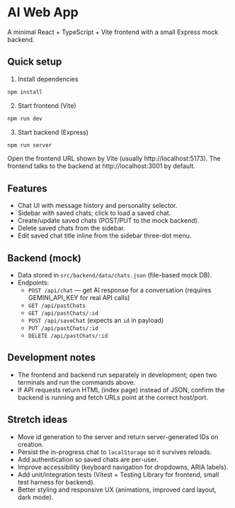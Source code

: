 # AI Web App

A minimal React + TypeScript + Vite frontend with a small Express mock backend.

## Quick setup

1. Install dependencies

```bash
npm install
```

2. Start frontend (Vite)

```bash
npm run dev
```

3. Start backend (Express)

```bash
npm run server
```

Open the frontend URL shown by Vite (usually http://localhost:5173). The frontend talks to the backend at http://localhost:3001 by default.

## Features

- Chat UI with message history and personality selector.
- Sidebar with saved chats; click to load a saved chat.
- Create/update saved chats (POST/PUT to the mock backend).
- Delete saved chats from the sidebar.
- Edit saved chat title inline from the sidebar three-dot menu.

## Backend (mock)

- Data stored in `src/backend/data/chats.json` (file-based mock DB).
- Endpoints:
  - `POST /api/chat` — get AI response for a conversation (requires GEMINI_API_KEY for real API calls)
  - `GET /api/pastChats`
  - `GET /api/pastChats/:id`
  - `POST /api/saveChat` (expects an `id` in payload)
  - `PUT /api/pastChats/:id`
  - `DELETE /api/pastChats/:id`

## Development notes

- The frontend and backend run separately in development; open two terminals and run the commands above.
- If API requests return HTML (index page) instead of JSON, confirm the backend is running and fetch URLs point at the correct host/port.

## Stretch ideas

- Move id generation to the server and return server-generated IDs on creation.
- Persist the in-progress chat to `localStorage` so it survives reloads.
- Add authentication so saved chats are per-user.
- Improve accessibility (keyboard navigation for dropdowns, ARIA labels).
- Add unit/integration tests (Vitest + Testing Library for frontend, small test harness for backend).
- Better styling and responsive UX (animations, improved card layout, dark mode).
